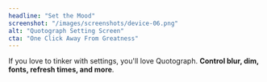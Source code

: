 ```yaml
---
headline: "Set the Mood"
screenshot: "/images/screenshots/device-06.png"
alt: "Quotograph Setting Screen"
cta: "One Click Away From Greatness"
---
```

If you love to tinker with settings, you'll love Quotograph. **Control blur, dim, fonts, refresh times, and more**.